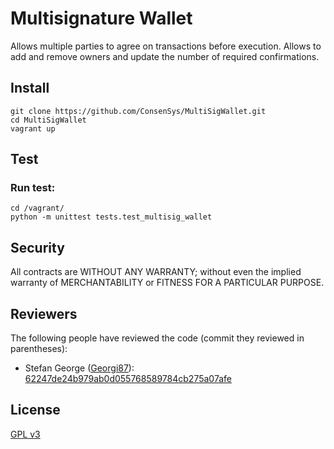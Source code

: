 Multisignature Wallet
===================

Allows multiple parties to agree on transactions before execution. Allows to add and remove owners and update the number of required confirmations.

Install
-------------
```
git clone https://github.com/ConsenSys/MultiSigWallet.git
cd MultiSigWallet
vagrant up
```

Test
-------------
### Run test:
```
cd /vagrant/
python -m unittest tests.test_multisig_wallet
```

Security
-------------
All contracts are WITHOUT ANY WARRANTY; without even the implied warranty of MERCHANTABILITY or FITNESS FOR A PARTICULAR PURPOSE.

Reviewers
-------------
The following people have reviewed the code (commit they reviewed in parentheses):
- Stefan George ([Georgi87](https://github.com/Georgi87)): [62247de24b979ab0d055768589784cb275a07afe](https://github.com/ConsenSys/MultiSigWallet/tree/62247de24b979ab0d055768589784cb275a07afe)

License
-------------
[GPL v3](https://www.gnu.org/licenses/gpl-3.0.txt)
